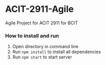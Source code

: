 # ACIT-2911-Agile
Agile Project for ACIT 2911 for BCIT
### How to install and run
1. Open directory in command line
2. Run `npm install` to install all dependencies
3. Run `npm start` to start server
